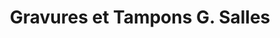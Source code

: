 ---
title: "Gravures et Tampons G. Salles"
url: /macon/gravures-et-tampons-g-salles/
shop: artisanat
---